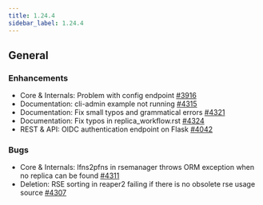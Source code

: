 ```yaml
---
title: 1.24.4
sidebar_label: 1.24.4
---
```


## General

### Enhancements

- Core & Internals: Problem with config endpoint [#3916](https://github.com/rucio/rucio/issues/3916)
- Documentation: cli-admin example not running [#4315](https://github.com/rucio/rucio/issues/4315)
- Documentation: Fix small typos and grammatical errors [#4321](https://github.com/rucio/rucio/issues/4321)
- Documentation: Fix typos in replica_workflow.rst [#4324](https://github.com/rucio/rucio/issues/4324)
- REST & API: OIDC authentication endpoint on Flask [#4042](https://github.com/rucio/rucio/issues/4042)

### Bugs

- Core & Internals: lfns2pfns in rsemanager throws ORM exception when no replica can be found [#4311](https://github.com/rucio/rucio/issues/4311)
- Deletion: RSE sorting in reaper2 failing if there is no obsolete rse usage source [#4307](https://github.com/rucio/rucio/issues/4307)
